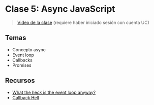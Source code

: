# Clase 5: Async JavaScript

> [Video de la clase]() (requiere haber iniciado sesión con cuenta UC)

## Temas
- Concepto async
- Event loop
- Callbacks
- Promises

## Recursos

- [What the heck is the event loop anyway?](https://www.youtube.com/watch?v=8aGhZQkoFbQ)
- [Callback Hell](http://callbackhell.com/)

